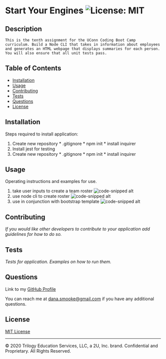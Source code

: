 # Start Your Engines ![License: MIT](https://img.shields.io/badge/License-MIT-yellow.svg)
    
## Description 
    This is the tenth assignment for the UConn Coding Boot Camp curriculum. Build a Node CLI that takes in information about employees and generates an HTML webpage that displays summaries for each person. You will also ensure that all unit tests pass. 

## Table of Contents 
* [Installation](#Installation)
* [Usage](#Usage)    
* [Contributing](#Contributing) 
* [Tests](#Tests) 
* [Questions](#Questions)
* [License](#License)

## Installation
Steps required to install application: 
1. Create new repository * .gitignore * npm init * install inquirer
2. Install jest for testing
3. Create new repository * .gitignore * npm init * install inquirer

## Usage 
Operating instructions and examples for use. 
1. take user inputs to create a team roster 
![code-snipped alt](https://via.placeholder.com/150)
2. use node cli to create roster
![code-snipped alt](https://via.placeholder.com/150)
3. use in conjunction with bootstrap template
![code-snipped alt](https://via.placeholder.com/150)

## Contributing
*If you would like other developers to contribute to your application add guidelines for how to do so.*

## Tests
*Tests for application. Examples on how to run them.*

## Questions
Link to my [GitHub Profile](https://github.com/dsmooke)

You can reach me at dana.smooke@gmail.com if you have any additional questions. 

## License 
[MIT License](MITLicense.txt)




---

© 2020 Trilogy Education Services, LLC, a 2U, Inc. brand. Confidential and Proprietary. All Rights Reserved.
